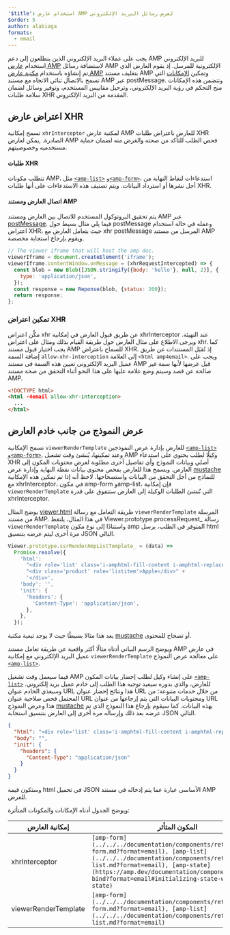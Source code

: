 ```yaml
---
'$title': استخدام عارض AMP لعرض رسائل البريد الإلكتروني
$order: 5
author: alabiaga
formats:
  - email
---
```


يجب على عملاء البريد الإلكتروني الذين يتطلعون إلى دعم AMP للبريد الإلكتروني استخدام [عارض AMP](https://github.com/ampproject/amphtml/blob/master/extensions/amp-viewer-integration/integrating-viewer-with-amp-doc-guide.md) لاستضافة رسائل AMP الإلكترونية للمرسل. إذ يقوم العارض الذي تم إنشاؤه باستخدام [مكتبة عارض AMP](https://github.com/ampproject/amphtml/tree/master/extensions/amp-viewer-integration) بتغليف مستند AMP وتمكين [الإمكانات](https://github.com/ampproject/amphtml/blob/master/extensions/amp-viewer-integration/CAPABILITIES.md) التي تسمح بالاتصال ثنائي الاتجاه مع مستند AMP عبر postMessage. وتتضمن هذه الإمكانات منح التحكم في رؤية البريد الإلكتروني، وترحيل مقاييس المستخدم، وتوفير وسائل لضمان سلامة طلبات XHR المقدمة من البريد الإلكتروني.

## اعتراض عارض XHR

تسمح إمكانية `xhrInterceptor` لمكتبة عارض AMP للعارض باعتراض طلبات XHR الصادرة. ,يمكن لعارض AMP فحص الطلب للتأكد من صحته والغرض منه لضمان حماية مستخدميه وخصوصيتهم.

#### طلبات XHR

تتطلب مكونات AMP، مثل [`<amp-list>`](../../../documentation/components/reference/amp-list.md?format=email) و[`<amp-form>`](../../../documentation/components/reference/amp-form.md?format=email)، استدعاءات لنقاط النهاية من أجل نشرها أو استرداد البيانات. ويتم تصنيف هذه الاستدعاءات على أنها طلبات XHR.

#### اتصال العارض ومستند AMP

يتم تحقيق البروتوكول المستخدم للاتصال بين العارض ومستند AMP عبر [postMessage](https://developer.mozilla.org/en-US/docs/Web/API/Window/postMessage). فيما يلي مثال بسيط حول postMessage وعمله في حالة استخدام اعتراض XHR، حيث يتعامل العارض مع xhr postMessage المرسل من مستند AMP ويقوم بإرجاع استجابة مخصصة.

```js
// The viewer iframe that will host the amp doc.
viewerIframe = document.createElement('iframe');
viewerIframe.contentWindow.onMessage = (xhrRequestIntercepted) => {
  const blob = new Blob([JSON.stringify({body: 'hello'}, null, 2)], {
    type: 'application/json',
  });
  const response = new Reponse(blob, {status: 200});
  return response;
};
```

### تمكين اعتراض XHR

مكِّن اعتراض xhr عن طريق قبول العارض في إمكانية xhrInterceptor عند التهيئة. ويرجى الاطلاع على مثال العارض حول طريقة القيام بذلك ومثال على اعتراض xhr. كما يجب اختيار قبول مستند AMP للسماح باعتراض XHR. إذ تُقبَل المستندات عن طريق إضافة السمة `allow-xhr-interception` إلى العلامة `<html amp4email>`. ويجب على عميل البريد الإلكتروني تعيين هذه السمة في مستند AMP قبل عرضها لأنها سمة غير صالحة عن قصد وسيتم وضع علامة عليها على هذا النحو أثناء التحقق من صحة مستند AMP.

```html
<!DOCTYPE html>
<html ⚡4email allow-xhr-interception>
  ...
</html>
```

## عرض النموذج من جانب خادم العارض

تسمح الإمكانية `viewerRenderTemplate` للعارض بإدارة عرض النموذجين [`<amp-list>`](../../../documentation/components/reference/amp-list.md?format=email) و[`<amp-form>`](../../../documentation/components/reference/amp-form.md?format=email). وعند تمكينها، يُنشئ وقت تشغيل AMP وكيلًا لطلب يحتوي على استدعاء XHR أصلي وبيانات النموذج وأي تفاصيل أخرى مطلوبة لعرض محتويات المكون إلى العارض. ويسمح هذا للعارض بفحص محتوى بيانات نقطة النهاية وإدارة عرض [mustache](https://mustache.github.io/) للنماذج من أجل التحقق من البيانات واستصحاحها. لاحظ أنه إذا تم تمكين هذه الإمكانية مع xhrInterceptor، في مكون amp-form وamp-list، فإن إمكانية `viewerRenderTemplate` التي تُنشئ الطلبات الوكيلة إلى العارض ستتفوق على قدرة xhrInterceptor.

يوضح المثال [viewer.html](https://github.com/ampproject/amphtml/blob/master/examples/viewer.html) طريقة التعامل مع رسالة `viewerRenderTemplate` المرسلة من مستند AMP. في هذا المثال، يلتقط Viewer.prototype.processRequest\_ رسالة `viewerRenderTemplate` واستنادًا إلى نوع مكون amp المتوفر في الطلب، يرسل html مرة أخرى ليتم عرضه بتنسيق JSON التالي.

```js
Viewer.prototype.ssrRenderAmpListTemplate_ = (data) =>
  Promise.resolve({
    'html':
      "<div role='list' class='i-amphtml-fill-content i-amphtml-replaced-content'>" +
      "<div class='product' role='listitem'>Apple</div>" +
      '</div>',
    'body': '',
    'init': {
      'headers': {
        'Content-Type': 'application/json',
      },
    },
  });
```

يعد هذا مثالا بسيطًا حيث لا يوجد تبعية مكتبة [mustache](https://mustache.github.io/) أو تصحاح للمحتوى.

ويوضح الرسم البياني أدناه مثالًا أكثر واقعية عن طريقة تعامل مستند AMP في عارض عميل البريد الإلكتروني مع إمكانية `viewerRenderTemplate` على معالجة عرض النموذج [`<amp-list>`](../../../documentation/components/reference/amp-list.md?format=email).

<amp-img alt="Viewer render template diagram" layout="responsive" width="372" height="279" src="/static/img/docs/viewer_render_template_diagram.png"></amp-img>

فيما سيعمل وقت تشغيل AMP على إنشاء وكيل لطلب إحضار بيانات المكون [`<amp-list>`](../../../documentation/components/reference/amp-list.md?format=email) للعارض، والذي بدوره سيعيد توجيه هذا الطلب إلى خادم عميل بريد إلكتروني. وسيغذي الخادم عنوان URL هذا ونتائج إحضار عنوان URL من خلال خدمات متنوعة؛ من المحتمل فحص صلاحية عنوان URL ومحتويات البيانات التي يتم إرجاعها من عنوان URL هذا وعرض النموذج [mustache](https://mustache.github.io/) بهذه البيانات. كما سيقوم بإرجاع هذا النموذج الذي تم عرضه بعد ذلك وإرساله مرة أخرى إلى العارض بتنسيق استجابة JSON التالي.

```json
{
  "html": "<div role='list' class='i-amphtml-fill-content i-amphtml-replaced-content'> <div class='product' role='listitem'>List item 1</div> <div class='product' role='listitem'>List item 2</div> </div>",
  "body": "",
  "init": {
    "headers": {
      "Content-Type": "application/json"
    }
  }
}
```

وستكون قيمة html في تحميل JSON الأساسي عبارة عما يتم إدخاله في مستند AMP للعرض.

ويوضح الجدول أدناه الإمكانات والمكونات المتأثرة:

<table>
  <thead>
    <tr>
      <th width="30%">إمكانية العارض</th>
      <th>المكون المتأثر</th>
    </tr>
  </thead>
  <tbody>
    <tr>
      <td>xhrInterceptor</td>
      <td><code>[amp-form](../../../documentation/components/reference/amp-form.md?format=email), [amp-list](../../../documentation/components/reference/amp-list.md?format=email), [amp-state](https://amp.dev/documentation/components/amp-bind?format=email#initializing-state-with-amp-state)</code></td>
    </tr>
     <tr>
       <td>viewerRenderTemplate</td>
       <td><code>[amp-form](../../../documentation/components/reference/amp-form.md?format=email), [amp-list](../../../documentation/components/reference/amp-list.md?format=email)</code></td>
    </tr>
  </tbody>
</table>
